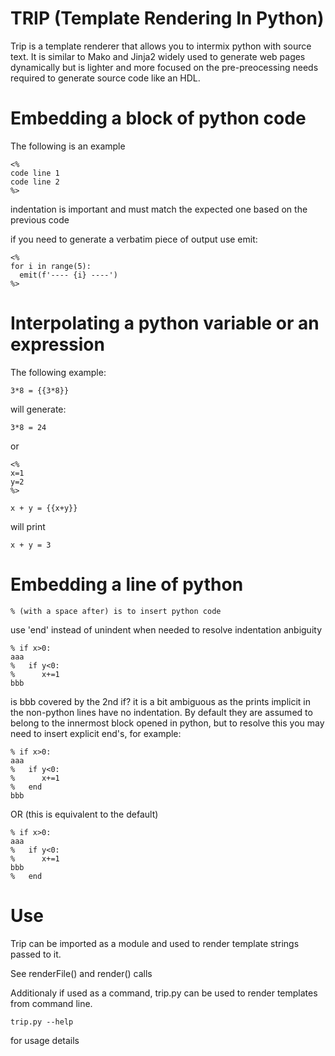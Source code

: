 
# TRIP (Template Rendering In Python)

Trip is a template renderer that allows you to intermix python with source text. 
It is similar to Mako and Jinja2 widely used to generate web pages dynamically
but is lighter and more focused on the pre-preocessing needs required to
generate source code like an HDL.

# Embedding a block of python code

The following is an example

    <%
    code line 1
    code line 2
    %>

indentation is important and must match the expected one based on the previous
code

if you need to generate a verbatim piece of output use emit:

    <%
    for i in range(5):
      emit(f'---- {i} ----')
    %>


# Interpolating a python variable or an expression

The following example:

    3*8 = {{3*8}}

will generate:

    3*8 = 24

or

    <%
    x=1
    y=2
    %>

    x + y = {{x+y}}

will print

    x + y = 3


# Embedding a line of python

    % (with a space after) is to insert python code

use 'end' instead of unindent when needed to resolve indentation anbiguity

    % if x>0:
    aaa
    %   if y<0:
    %      x+=1
    bbb  

is bbb covered by the 2nd if?
it is a bit ambiguous as the prints implicit
in the non-python lines have no indentation. By default
they are assumed to belong to the innermost block
opened in python, but to resolve this you may need
to insert explicit end's, for example:


    % if x>0:
    aaa
    %   if y<0:
    %      x+=1
    %   end
    bbb  

OR (this is equivalent to the default)

    % if x>0:
    aaa
    %   if y<0:
    %      x+=1
    bbb  
    %   end


# Use

Trip can be imported as a module and used to render template strings passed to it. 

See renderFile() and render() calls

Additionaly if used as a command, trip.py can be used to render templates from command line.

    trip.py --help 

for usage details
